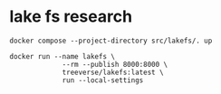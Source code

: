 # lake fs research

```commandline
docker compose --project-directory src/lakefs/. up

docker run --name lakefs \
             --rm --publish 8000:8000 \
             treeverse/lakefs:latest \
             run --local-settings
```

